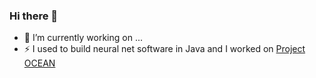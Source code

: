 ### Hi there 👋

- 🔭 I’m currently working on ...
- ⚡ I used to build neural net software in Java and I worked on [Project OCEAN](https://github.com/google/project-OCEAN) 

<!--
**nyghtowl/nyghtowl** is a ✨ _special_ ✨ repository because its `README.md` (this file) appears on your GitHub profile.

Here are some ideas to get you started:

- 🔭 I’m currently working on ...
- 🌱 I’m currently learning ...
- 👯 I’m looking to collaborate on ...
- 🤔 I’m looking for help with ...
- 💬 Ask me about ...
- 📫 How to reach me: ...
- 😄 Pronouns: ...
- ⚡ Fun fact: ...
-->
